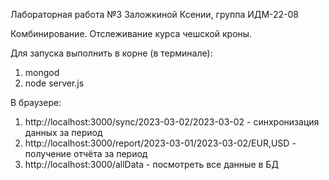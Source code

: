 Лабораторная работа №3 Заложкиной Ксении, группа ИДМ-22-08

Комбинирование. Отслеживание курса чешской кроны.

Для запуска выполнить в корне (в терминале):
1) mongod
2) node server.js
   
В браузере:
1) http://localhost:3000/sync/2023-03-02/2023-03-02 - синхронизация данных за период
2) http://localhost:3000/report/2023-03-01/2023-03-02/EUR,USD - получение отчёта за период
3) http://localhost:3000/allData - посмотреть все данные в БД
